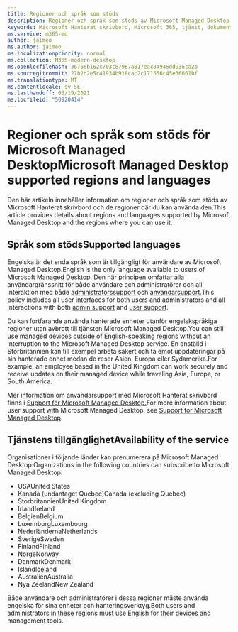 ```yaml
---
title: Regioner och språk som stöds
description: Regioner och språk som stöds av Microsoft Managed Desktop
keywords: Microsoft Hanterat skrivbord, Microsoft 365, tjänst, dokumentation
ms.service: m365-md
author: jaimeo
ms.author: jaimeo
ms.localizationpriority: normal
ms.collection: M365-modern-desktop
ms.openlocfilehash: 36766b162c703c87967a017eac84945dd936ca2b
ms.sourcegitcommit: 27b2b2e5c41934b918cac2c171556c45e36661bf
ms.translationtype: MT
ms.contentlocale: sv-SE
ms.lasthandoff: 03/19/2021
ms.locfileid: "50920414"
---
```

# <a name="microsoft-managed-desktop-supported-regions-and-languages"></a><span data-ttu-id="6eae6-104">Regioner och språk som stöds för Microsoft Managed Desktop</span><span class="sxs-lookup"><span data-stu-id="6eae6-104">Microsoft Managed Desktop supported regions and languages</span></span>

<span data-ttu-id="6eae6-105">Den här artikeln innehåller information om regioner och språk som stöds av Microsoft Hanterat skrivbord och de regioner där du kan använda den.</span><span class="sxs-lookup"><span data-stu-id="6eae6-105">This article provides details about regions and languages supported by Microsoft Managed Desktop and the regions where you can use it.</span></span>

## <a name="supported-languages"></a><span data-ttu-id="6eae6-106">Språk som stöds</span><span class="sxs-lookup"><span data-stu-id="6eae6-106">Supported languages</span></span>

<span data-ttu-id="6eae6-107">Engelska är det enda språk som är tillgängligt för användare av Microsoft Managed Desktop.</span><span class="sxs-lookup"><span data-stu-id="6eae6-107">English is the only language available to users of Microsoft Managed Desktop.</span></span> <span data-ttu-id="6eae6-108">Den här principen omfattar alla användargränssnitt för både användare och administratörer och all interaktion med både [administratörssupport](../working-with-managed-desktop/admin-support.md) och [användarsupport.](../working-with-managed-desktop/end-user-support.md)</span><span class="sxs-lookup"><span data-stu-id="6eae6-108">This policy includes all user interfaces for both users and administrators and all interactions with both [admin support](../working-with-managed-desktop/admin-support.md) and [user support](../working-with-managed-desktop/end-user-support.md).</span></span>


<span data-ttu-id="6eae6-109">Du kan fortfarande använda hanterade enheter utanför engelskspråkiga regioner utan avbrott till tjänsten Microsoft Managed Desktop.</span><span class="sxs-lookup"><span data-stu-id="6eae6-109">You can still use managed devices outside of English-speaking regions without an interruption to the Microsoft Managed Desktop service.</span></span> <span data-ttu-id="6eae6-110">En anställd i Storbritannien kan till exempel arbeta säkert och ta emot uppdateringar på sin hanterade enhet medan de reser Asien, Europa eller Sydamerika.</span><span class="sxs-lookup"><span data-stu-id="6eae6-110">For example, an employee based in the United Kingdom can work securely and receive updates on their managed device while traveling Asia, Europe, or South America.</span></span> 

<span data-ttu-id="6eae6-111">Mer information om användarsupport med Microsoft Hanterat skrivbord finns i [Support för Microsoft Managed Desktop.](./support.md)</span><span class="sxs-lookup"><span data-stu-id="6eae6-111">For more information about user support with Microsoft Managed Desktop, see [Support for Microsoft Managed Desktop](./support.md).</span></span>

## <a name="availability-of-the-service"></a><span data-ttu-id="6eae6-112">Tjänstens tillgänglighet</span><span class="sxs-lookup"><span data-stu-id="6eae6-112">Availability of the service</span></span>

<span data-ttu-id="6eae6-113">Organisationer i följande länder kan prenumerera på Microsoft Managed Desktop:</span><span class="sxs-lookup"><span data-stu-id="6eae6-113">Organizations in the following countries can subscribe to Microsoft Managed Desktop:</span></span>

- <span data-ttu-id="6eae6-114">USA</span><span class="sxs-lookup"><span data-stu-id="6eae6-114">United States</span></span>
- <span data-ttu-id="6eae6-115">Kanada (undantaget Quebec)</span><span class="sxs-lookup"><span data-stu-id="6eae6-115">Canada (excluding Quebec)</span></span>
- <span data-ttu-id="6eae6-116">Storbritannien</span><span class="sxs-lookup"><span data-stu-id="6eae6-116">United Kingdom</span></span>
- <span data-ttu-id="6eae6-117">Irland</span><span class="sxs-lookup"><span data-stu-id="6eae6-117">Ireland</span></span>
- <span data-ttu-id="6eae6-118">Belgien</span><span class="sxs-lookup"><span data-stu-id="6eae6-118">Belgium</span></span>
- <span data-ttu-id="6eae6-119">Luxemburg</span><span class="sxs-lookup"><span data-stu-id="6eae6-119">Luxembourg</span></span>
- <span data-ttu-id="6eae6-120">Nederländerna</span><span class="sxs-lookup"><span data-stu-id="6eae6-120">Netherlands</span></span>
- <span data-ttu-id="6eae6-121">Sverige</span><span class="sxs-lookup"><span data-stu-id="6eae6-121">Sweden</span></span>
- <span data-ttu-id="6eae6-122">Finland</span><span class="sxs-lookup"><span data-stu-id="6eae6-122">Finland</span></span>
- <span data-ttu-id="6eae6-123">Norge</span><span class="sxs-lookup"><span data-stu-id="6eae6-123">Norway</span></span>
- <span data-ttu-id="6eae6-124">Danmark</span><span class="sxs-lookup"><span data-stu-id="6eae6-124">Denmark</span></span>
- <span data-ttu-id="6eae6-125">Island</span><span class="sxs-lookup"><span data-stu-id="6eae6-125">Iceland</span></span>
- <span data-ttu-id="6eae6-126">Australien</span><span class="sxs-lookup"><span data-stu-id="6eae6-126">Australia</span></span>
- <span data-ttu-id="6eae6-127">Nya Zeeland</span><span class="sxs-lookup"><span data-stu-id="6eae6-127">New Zealand</span></span>

<span data-ttu-id="6eae6-128">Både användare och administratörer i dessa regioner måste använda engelska för sina enheter och hanteringsverktyg.</span><span class="sxs-lookup"><span data-stu-id="6eae6-128">Both users and administrators in these regions must use English for their devices and management tools.</span></span>